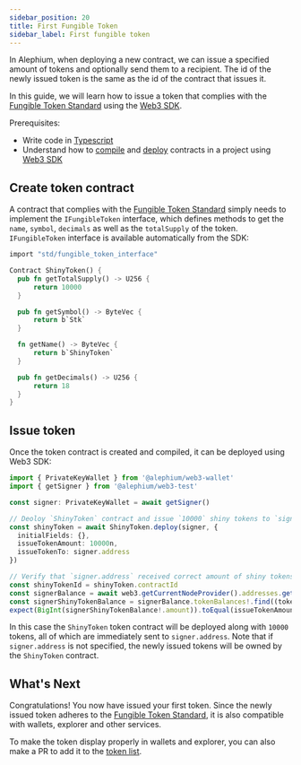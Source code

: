 ```yaml
---
sidebar_position: 20
title: First Fungible Token
sidebar_label: First fungible token
---
```


In Alephium, when deploying a new contract, we can issue a specified
amount of tokens and optionally send them to a recipient. The id of
the newly issued token is the same as the id of the contract that
issues it.

In this guide, we will learn how to issue a token that complies with
the [Fungible Token
Standard](/dapps/standards/fungible-tokens#fungible-token-standard)
using the [Web3 SDK](/dapps/sdk/getting-started).

Prerequisites:

- Write code in [Typescript](https://www.typescriptlang.org/)
- Understand how to [compile](/dapps/sdk/work-with-project/getting-started#compile-your-contract)
  and [deploy](/dapps/sdk/work-with-project/getting-started#deploy-your-contract)
  contracts in a project using [Web3 SDK](/dapps/sdk/getting-started)

## Create token contract

A contract that complies with the [Fungible Token
Standard](/dapps/standards/fungible-tokens#fungible-token-standard)
simply needs to implement the `IFungibleToken` interface, which
defines methods to get the `name`, `symbol`, `decimals` as well as the
`totalSupply` of the token. `IFungibleToken` interface is available
automatically from the SDK:


```rust
import "std/fungible_token_interface"

Contract ShinyToken() {
  pub fn getTotalSupply() -> U256 {
      return 10000
  }

  pub fn getSymbol() -> ByteVec {
      return b`Stk`
  }

  fn getName() -> ByteVec {
      return b`ShinyToken`
  }

  pub fn getDecimals() -> U256 {
      return 18
  }
}
```

## Issue token

Once the token contract is created and compiled, it can be deployed
using Web3 SDK:

```typescript
import { PrivateKeyWallet } from '@alephium/web3-wallet'
import { getSigner } from '@alephium/web3-test'

const signer: PrivateKeyWallet = await getSigner()

// Deoloy `ShinyToken` contract and issue `10000` shiny tokens to `signer.address`.
const shinyToken = await ShinyToken.deploy(signer, { 
  initialFields: {}, 
  issueTokenAmount: 10000n, 
  issueTokenTo: signer.address
})

// Verify that `signer.address` received correct amount of shiny tokens.
const shinyTokenId = shinyToken.contractId
const signerBalance = await web3.getCurrentNodeProvider().addresses.getAddressesAddressBalance(signer.address)
const signerShinyTokenBalance = signerBalance.tokenBalances!.find((token) => token.id === shinyTokenId)
expect(BigInt(signerShinyTokenBalance!.amount)).toEqual(issueTokenAmount)
```
In this case the `ShinyToken` token contract will be deployed along
with `10000` tokens, all of which are immediately sent to
`signer.address`. Note that if `signer.address` is not specified, the
newly issued tokens will be owned by the `ShinyToken` contract.

## What's Next

Congratulations! You now have issued your first token. Since the newly
issued token adheres to the [Fungible Token
Standard](/dapps/standards/fungible-tokens#fungible-token-standard),
it is also compatible with wallets, explorer and other services.

To make the token display properly in wallets and explorer, you can
also make a PR to add it to the [token
list](/dapps/standards/fungible-tokens#token-list).
